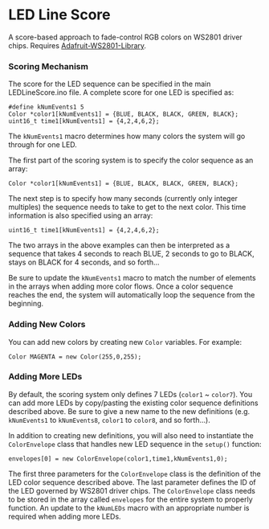 # LED Line Score

A score-based approach to fade-control RGB colors on WS2801 driver chips. Requires [Adafruit-WS2801-Library](https://github.com/adafruit/Adafruit-WS2801-Library). 

### Scoring Mechanism

The score for the LED sequence can be specified in the main LEDLineScore.ino file. A complete score for one LED is specified as:

    #define kNumEvents1 5
    Color *color1[kNumEvents1] = {BLUE, BLACK, BLACK, GREEN, BLACK};
    uint16_t time1[kNumEvents1] = {4,2,4,6,2};

The `kNumEvents1` macro determines how many colors the system will go through for one LED.

The first part of the scoring system is to specify the color sequence as an array:

    Color *color1[kNumEvents1] = {BLUE, BLACK, BLACK, GREEN, BLACK};

The next step is to specify how many seconds (currently only integer multiples) the sequence needs to take to get to the next color. This time information is also specified using an array:

    uint16_t time1[kNumEvents1] = {4,2,4,6,2};
    
The two arrays in the above examples can then be interpreted as a sequence that takes 4 seconds to reach BLUE, 2 seconds to go to BLACK, stays on BLACK for 4 seconds, and so forth... 

Be sure to update the `kNumEvents1` macro to match the number of elements in the arrays when adding more color flows. Once a color sequence reaches the end, the system will automatically loop the sequence from the beginning.

### Adding New Colors

You can add new colors by creating new `Color` variables. For example:

    Color MAGENTA = new Color(255,0,255);
    
### Adding More LEDs

By default, the scoring system only defines 7 LEDs (`color1` ~ `color7`). You can add more LEDs by copy/pasting the existing color sequence definitions described above. Be sure to give a new name to the new definitions (e.g. `kNumEvents1` to `kNumEvents8`, `color1` to `color8`, and so forth...). 

In addition to creating new definitions, you will also need to instantiate the `ColorEnvelope` class that handles new LED sequence in the `setup()` function:

    envelopes[0] = new ColorEnvelope(color1,time1,kNumEvents1,0);

The first three parameters for the `ColorEnvelope` class is the definition of the LED color sequence described above. The last parameter defines the ID of the LED governed by WS2801 driver chips. The `ColorEnvelope` class needs to be stored in the array called `envelopes` for the entire system to properly function. An update to the `kNumLEDs` macro with an appropriate number is required when adding more LEDs.